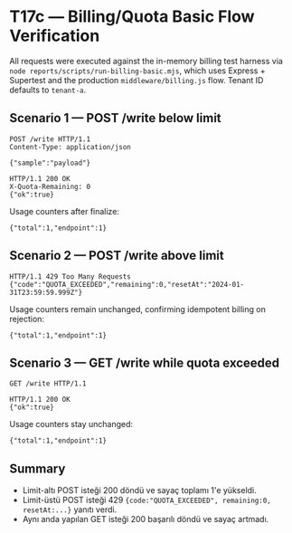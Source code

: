 # T17c — Billing/Quota Basic Flow Verification

All requests were executed against the in-memory billing test harness via `node reports/scripts/run-billing-basic.mjs`, which uses Express + Supertest and the production `middleware/billing.js` flow. Tenant ID defaults to `tenant-a`.

## Scenario 1 — POST /write below limit

```http
POST /write HTTP/1.1
Content-Type: application/json

{"sample":"payload"}
```

```
HTTP/1.1 200 OK
X-Quota-Remaining: 0
{"ok":true}
```

Usage counters after finalize:

```
{"total":1,"endpoint":1}
```

## Scenario 2 — POST /write above limit

```
HTTP/1.1 429 Too Many Requests
{"code":"QUOTA_EXCEEDED","remaining":0,"resetAt":"2024-01-31T23:59:59.999Z"}
```

Usage counters remain unchanged, confirming idempotent billing on rejection:

```
{"total":1,"endpoint":1}
```

## Scenario 3 — GET /write while quota exceeded

```http
GET /write HTTP/1.1
```

```
HTTP/1.1 200 OK
{"ok":true}
```

Usage counters stay unchanged:

```
{"total":1,"endpoint":1}
```

## Summary

* Limit-altı POST isteği 200 döndü ve sayaç toplamı 1'e yükseldi.
* Limit-üstü POST isteği 429 `{code:"QUOTA_EXCEEDED", remaining:0, resetAt:...}` yanıtı verdi.
* Aynı anda yapılan GET isteği 200 başarılı döndü ve sayaç artmadı.
